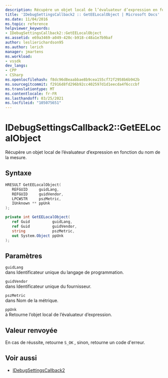 ```yaml
---
description: Récupère un objet local de l’évaluateur d’expression en fonction du nom de la mesure.
title: 'IDebugSettingsCallback2 :: GetEELocalObject | Microsoft Docs'
ms.date: 11/04/2016
ms.topic: reference
helpviewer_keywords:
- IDebugSettingsCallback2::GetEELocalObject
ms.assetid: e69a3469-a049-420c-b918-c48a1e7b9baf
author: leslierichardson95
ms.author: lerich
manager: jmartens
ms.workload:
- vssdk
dev_langs:
- CPP
- CSharp
ms.openlocfilehash: f8dc96d8eaabbae8b9cea155cf72f2958b6b942b
ms.sourcegitcommit: f2916d8fd296b92cc402597d1d1eecda4f6cccbf
ms.translationtype: MT
ms.contentlocale: fr-FR
ms.lasthandoff: 03/25/2021
ms.locfileid: "105075651"
---
```

# <a name="idebugsettingscallback2geteelocalobject"></a>IDebugSettingsCallback2::GetEELocalObject
Récupère un objet local de l’évaluateur d’expression en fonction du nom de la mesure.

## <a name="syntax"></a>Syntaxe

```cpp
HRESULT GetEELocalObject(
   REFGUID     guidLang,
   REFGUID     guidVendor,
   LPCWSTR     pszMetric,
   IUnknown ** ppUnk
);
```

```csharp
private int GetEELocalObject(
   ref Guid          guidLang,
   ref Guid          guidVendor,
   string            pszMetric,
   out System.Object ppUnk
);
```

## <a name="parameters"></a>Paramètres
`guidLang`\
dans Identificateur unique du langage de programmation.

`guidVendor`\
dans Identificateur unique du fournisseur.

`pszMetric`\
dans Nom de la métrique.

`ppUnk`\
à Retourne l’objet local de l’évaluateur d’expression.

## <a name="return-value"></a>Valeur renvoyée
 En cas de réussite, retourne `S_OK` , sinon, retourne un code d'erreur.

## <a name="see-also"></a>Voir aussi
- [IDebugSettingsCallback2](../../../extensibility/debugger/reference/idebugsettingscallback2.md)
